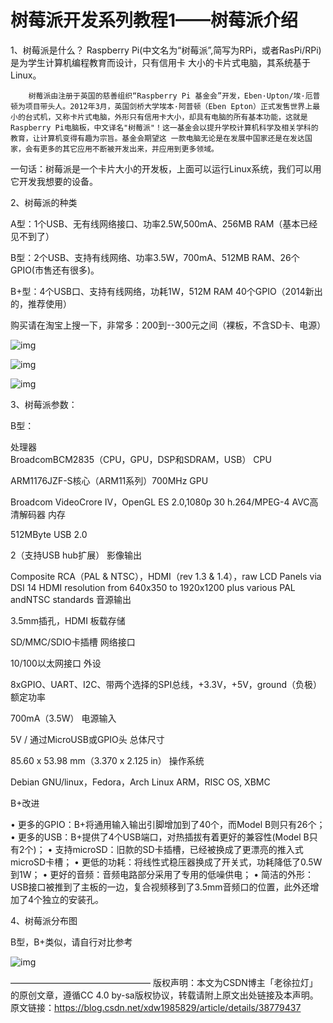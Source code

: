 # 树莓派开发系列教程1——树莓派介绍

1、树莓派是什么？
        Raspberry Pi(中文名为“树莓派”,简写为RPi，或者RasPi/RPi)是为学生计算机编程教育而设计，只有信用卡 大小的卡片式电脑，其系统基于Linux。

        树莓派由注册于英国的慈善组织“Raspberry Pi 基金会”开发，Eben·Upton/埃·厄普顿为项目带头人。2012年3月，英国剑桥大学埃本·阿普顿（Eben Epton）正式发售世界上最小的台式机，又称卡片式电脑，外形只有信用卡大小，却具有电脑的所有基本功能，这就是Raspberry Pi电脑板，中文译名"树莓派"！这一基金会以提升学校计算机科学及相关学科的教育，让计算机变得有趣为宗旨。基金会期望这 一款电脑无论是在发展中国家还是在发达国家，会有更多的其它应用不断被开发出来，并应用到更多领域。


一句话：树莓派是一个卡片大小的开发板，上面可以运行Linux系统，我们可以用它开发我想要的设备。

2、树莓派的种类

A型：1个USB、无有线网络接口、功率2.5W,500mA、256MB RAM（基本已经见不到了）

B型：2个USB、支持有线网络、功率3.5W，700mA、512MB RAM、26个GPIO(市售还有很多)。

B+型：4个USB口、支持有线网络，功耗1W，512M RAM 40个GPIO（2014新出的，推荐使用）

购买请在淘宝上搜一下，非常多：200到--300元之间（裸板，不含SD卡、电源）

![img](https://img-blog.csdn.net/20140823170101656?watermark/2/text/aHR0cDovL2Jsb2cuY3Nkbi5uZXQveGR3MTk4NTgyOQ==/font/5a6L5L2T/fontsize/400/fill/I0JBQkFCMA==/dissolve/70/gravity/Center)

![img](https://img-blog.csdn.net/20140823170110484?watermark/2/text/aHR0cDovL2Jsb2cuY3Nkbi5uZXQveGR3MTk4NTgyOQ==/font/5a6L5L2T/fontsize/400/fill/I0JBQkFCMA==/dissolve/70/gravity/Center)

![img](https://img-blog.csdn.net/20140823170247379?watermark/2/text/aHR0cDovL2Jsb2cuY3Nkbi5uZXQveGR3MTk4NTgyOQ==/font/5a6L5L2T/fontsize/400/fill/I0JBQkFCMA==/dissolve/70/gravity/Center)

3、树莓派参数：

B型：

处理器 	
BroadcomBCM2835（CPU，GPU，DSP和SDRAM，USB）
CPU
	
ARM1176JZF-S核心（ARM11系列）700MHz
GPU
	
Broadcom VideoCrore IV，OpenGL ES 2.0,1080p 30 h.264/MPEG-4 AVC高清解码器
内存
	
512MByte
USB 2.0
	
2（支持USB hub扩展）
影像输出
	
Composite RCA（PAL & NTSC），HDMI（rev 1.3 & 1.4），raw LCD Panels via DSI 14 HDMI resolution from 640x350 to 1920x1200 plus various PAL andNTSC standards
音源输出
	
3.5mm插孔，HDMI
板载存储
	
SD/MMC/SDIO卡插槽
网络接口
	
10/100以太网接口
外设
	
8xGPIO、UART、I2C、带两个选择的SPI总线，+3.3V，+5V，ground（负极）
额定功率
	
700mA（3.5W）
电源输入
	
5V / 通过MicroUSB或GPIO头
总体尺寸
	
85.60 x 53.98 mm（3.370 x 2.125 in）
操作系统
	
Debian GNU/linux，Fedora，Arch Linux ARM，RISC OS, XBMC

B+改进

• 更多的GPIO：B+将通用输入输出引脚增加到了40个，而Model B则只有26个；
• 更多的USB：B+提供了4个USB端口，对热插拔有着更好的兼容性(Model B只有2个)；
• 支持microSD：旧款的SD卡插槽，已经被换成了更漂亮的推入式microSD卡槽；
• 更低的功耗：将线性式稳压器换成了开关式，功耗降低了0.5W到1W；
• 更好的音频：音频电路部分采用了专用的低噪供电；
• 简洁的外形：USB接口被推到了主板的一边，复合视频移到了3.5mm音频口的位置，此外还增加了4个独立的安装孔。

4、树莓派分布图

B型，B+类似，请自行对比参考

![img](https://img-blog.csdn.net/20140823171331281?watermark/2/text/aHR0cDovL2Jsb2cuY3Nkbi5uZXQveGR3MTk4NTgyOQ==/font/5a6L5L2T/fontsize/400/fill/I0JBQkFCMA==/dissolve/70/gravity/Center)

 ———————————————— 
版权声明：本文为CSDN博主「老徐拉灯」的原创文章，遵循CC 4.0 by-sa版权协议，转载请附上原文出处链接及本声明。
原文链接：https://blog.csdn.net/xdw1985829/article/details/38779437